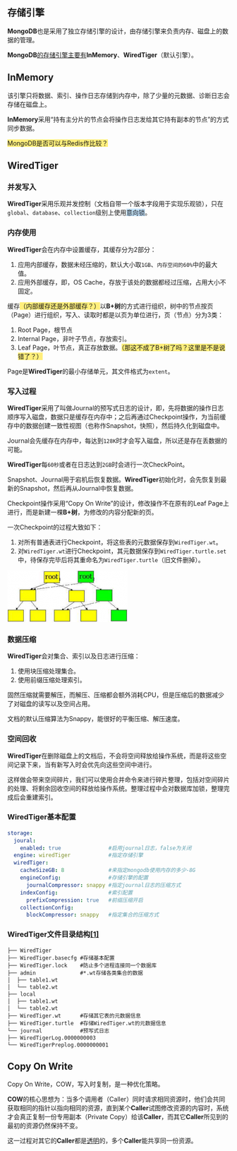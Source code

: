 ## 存储引擎

**MongoDB**也是采用了独立存储引擎的设计，由存储引擎来负责内存、磁盘上的数据的管理。

**MongoDB**[的存储引擎主要有](https://www.cnblogs.com/duanxz/p/3558913.html)**InMemory**、**WiredTiger**（默认引擎）。



## InMemory

该引擎只将数据、索引、操作日志存储到内存中，除了少量的元数据、诊断日志会存储在磁盘上。

**InMemory**采用“持有主分片的节点会将操作日志发给其它持有副本的节点”的方式同步数据。

<span style=background:#ffee7c>MongoDB是否可以与Redis作比较？</span>



## WiredTiger

### 并发写入

**WiredTiger**采用乐观并发控制（文档自带一个版本字段用于实现乐观锁），只在`global`、`database`、`collection`级别上使用<span style=background:#c2e2ff>意向锁</span>。

### 内存使用

**WiredTiger**会在内存中设置缓存，其缓存分为2部分：

1. 应用内部缓存，数据未经压缩的，默认大小取`1GB`、`内存空间的60%`中的最大值。
2. 应用外部缓存，即，OS Cache，存放于该处的数据都经过压缩，占用大小不固定。

缓存<span style=background:#ffee7c>（内部缓存还是外部缓存？）</span>以**B+树**的方式进行组织，树中的节点按页（Page）进行组织，写入、读取时都是以页为单位进行，页（节点）分为3类：

1. Root Page，根节点
2. Internal Page，非叶子节点，存放索引。
3. Leaf Page，叶节点，真正存放数据。<span style=background:#ffee7c>（那这不成了B+树了吗？这里是不是说错了？）</span>

Page是**WiredTiger**的最小存储单元，其文件格式为`extent`。

### 写入过程

**WiredTiger**采用了叫做Journal的预写式日志的设计，即，先将数据的操作日志顺序写入磁盘，数据只是缓存在内存中；之后再通过Checkpoint操作，为当前缓存中的数据创建一致性视图（也称作Snapshot，快照），然后持久化到磁盘中。

Journal会先缓存在内存中，每达到`128K`时才会写入磁盘，所以还是存在丢数据的可能。

**WiredTiger**每`60秒`或者在日志达到`2GB`时会进行一次CheckPoint。

Snapshot、Journal用于宕机后恢复数据。**WiredTiger**初始化时，会先恢复到最新的Snapshot，然后再从Journal中恢复数据。

Checkpoint操作采用“Copy On Write”的设计，修改操作不在原有的Leaf Page上进行，而是新建一棵**B+树**，为修改的内容分配新的页。

一次Checkpoint的过程大致如下：

1. 对所有普通表进行Checkpoint，将这些表的元数据保存到`WiredTiger.wt`。
2. 对`WiredTiger.wt`进行Checkpoint，其元数据保存到`WiredTiger.turtle.set`中，待保存完毕后将其重命名为`WiredTiger.turtle`（旧文件删掉）。

![](../images/8/copy_on_write.png)

### 数据压缩

**WiredTiger**会对集合、索引以及日志进行压缩：

1. 使用块压缩处理集合。
2. 使用前缀压缩处理索引。

固然压缩就需要解压，而解压、压缩都会额外消耗CPU，但是压缩后的数据减少了对磁盘的读写以及空间占用。

文档的默认压缩算法为Snappy，能很好的平衡压缩、解压速度。

### 空间回收

**WiredTiger**在删除磁盘上的文档后，不会将空间释放给操作系统，而是将这些空间记录下来，当有新写入时会优先向这些空间中进行。

这样做会带来空间碎片，我们可以使用合并命令来进行碎片整理，包括对空间碎片的处理、将剩余回收空间的释放给操作系统。整理过程中会对数据库加锁，整理完成后会重建索引。

### WiredTiger基本配置

```yaml
storage:
  joural:
    enabled: true               #启用journal日志，false为关闭
  engine: wiredTiger            #指定存储引擎
  wiredTiger:
    cacheSizeGB: 8              #来指定mongodb使用内存的多少-8G
    engineConfig:               #存储引擎的配置
      journalCompressor: snappy #指定journal日志的压缩方式
    indexConfig:                #索引配置
      prefixCompression: true   #前缀压缩开启
    collectionConfig:
      blockCompressor: snappy   #指定集合的压缩方式              
```

### WiredTiger文件目录结构[[1]](https://mongoing.com/archives/2540)

```
├── WiredTiger
├── WiredTiger.basecfg #存储基本配置
├── WiredTiger.lock    #防止多个进程连接同一个数据库
├── admin              #*.wt存储各类集合的数据
│  ├── table1.wt
│  └── table2.wt
├── local
│  ├── table1.wt
│  └── table2.wt
├── WiredTiger.wt      #存储其它表的元数据信息
├── WiredTiger.turtle  #存储WiredTiger.wt的元数据信息
└── journal            #预写式日志
├── WiredTigerLog.0000000003
└── WiredTigerPreplog.0000000001              
```



## Copy On Write

Copy On Write，COW，写入时复制，是一种优化策略。

**COW**的核心思想为：当多个调用者（Caller）同时请求相同资源时，他们会共同获取相同的指针以指向相同的资源，直到某个**Caller**试图修改资源的内容时，系统才会真正复制一份专用副本（Private Copy）给该**Caller**，而其它**Caller**所见到的最初的资源仍然保持不变。

这一过程对其它的**Caller**都是[透明](https://zh.wikipedia.org/wiki/透明)的，多个**Caller**能共享同一份资源。
